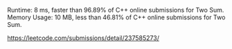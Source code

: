 Runtime: 8 ms, faster than 96.89% of C++ online submissions for Two Sum.
Memory Usage: 10 MB, less than 46.81% of C++ online submissions for Two Sum.

https://leetcode.com/submissions/detail/237585273/

